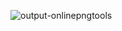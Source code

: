 ![output-onlinepngtools](https://user-images.githubusercontent.com/65448559/183262940-51c3069d-9f49-497d-9a0e-56c0a73faeda.png)
